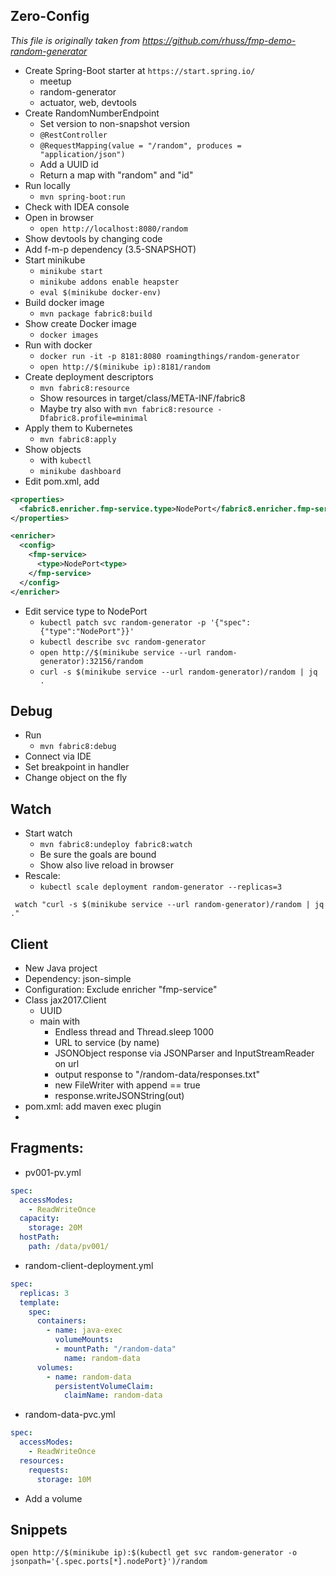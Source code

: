 ## Zero-Config

_This file is originally taken from https://github.com/rhuss/fmp-demo-random-generator_

* Create Spring-Boot starter at `https://start.spring.io/`
  * meetup
  * random-generator
  * actuator, web, devtools
* Create RandomNumberEndpoint
  * Set version to non-snapshot version
  * `@RestController`
  * `@RequestMapping(value = "/random", produces = "application/json")`
  * Add a UUID id
  * Return a map with "random" and "id"
* Run locally
  * `mvn spring-boot:run`
* Check with IDEA console
* Open in browser
  * `open http://localhost:8080/random`
* Show devtools by changing code
* Add f-m-p dependency (3.5-SNAPSHOT)
* Start minikube
  * `minikube start`
  * `minikube addons enable heapster`
  * `eval $(minikube docker-env)`
* Build docker image
  * `mvn package fabric8:build`
* Show create Docker image
  * `docker images`
* Run with docker
  * `docker run -it -p 8181:8080 roamingthings/random-generator`
  * `open http://$(minikube ip):8181/random`
* Create deployment descriptors
  * `mvn fabric8:resource`
  * Show resources in target/class/META-INF/fabric8
  * Maybe try also with `mvn fabric8:resource -Dfabric8.profile=minimal`
* Apply them to Kubernetes
  * `mvn fabric8:apply`
* Show objects
  * with `kubectl`
  * `minikube dashboard`
* Edit pom.xml, add

```xml 
<properties>
  <fabric8.enricher.fmp-service.type>NodePort</fabric8.enricher.fmp-service.type>
</properties>

<enricher>
  <config>
    <fmp-service>
      <type>NodePort<type>
    </fmp-service>
  </config>
</enricher>
```

* Edit service type to NodePort
  * `kubectl patch svc random-generator -p '{"spec":{"type":"NodePort"}}'`
  * `kubectl describe svc random-generator`
  * `open http://$(minikube service --url random-generator):32156/random`
  * `curl -s $(minikube service --url random-generator)/random | jq .`

## Debug

* Run
  - `mvn fabric8:debug`
* Connect via IDE
* Set breakpoint in handler
* Change object on the fly

## Watch

* Start watch
  - `mvn fabric8:undeploy fabric8:watch`
  - Be sure the goals are bound
  - Show also live reload in browser
* Rescale:
  - `kubectl scale deployment random-generator --replicas=3`

```
 watch "curl -s $(minikube service --url random-generator)/random | jq ."
```

## Client

* New Java project
* Dependency: json-simple
* Configuration: Exclude enricher "fmp-service"
* Class jax2017.Client
  - UUID
  - main with
    * Endless thread and Thread.sleep 1000 
    * URL to service (by name)
    * JSONObject response via JSONParser and InputStreamReader on url
    * output response to "/random-data/responses.txt"
    * new FileWriter with append == true
    * response.writeJSONString(out)
* pom.xml: add maven exec plugin
* 
## Fragments:

* pv001-pv.yml

```yaml
spec:
  accessModes:
    - ReadWriteOnce
  capacity:
    storage: 20M
  hostPath:
    path: /data/pv001/
```

* random-client-deployment.yml

```yaml
spec:
  replicas: 3
  template:
    spec:
      containers:
        - name: java-exec
          volumeMounts:
          - mountPath: "/random-data"
            name: random-data
      volumes:
        - name: random-data
          persistentVolumeClaim:
            claimName: random-data
```

* random-data-pvc.yml

```yaml
spec:
  accessModes:
    - ReadWriteOnce
  resources:
    requests:
      storage: 10M
```


* Add a volume


## Snippets

```
open http://$(minikube ip):$(kubectl get svc random-generator -o jsonpath='{.spec.ports[*].nodePort}')/random
```